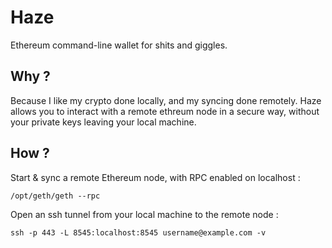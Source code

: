 # Haze

Ethereum command-line wallet for shits and giggles.

## Why ?

Because I like my crypto done locally, and my syncing done remotely. Haze
allows you to interact with a remote ethreum node in a secure way, without
your private keys leaving your local machine.

## How ?

Start & sync a remote Ethereum node, with RPC enabled on localhost :

    /opt/geth/geth --rpc

Open an ssh tunnel from your local machine to the remote node :

    ssh -p 443 -L 8545:localhost:8545 username@example.com -v